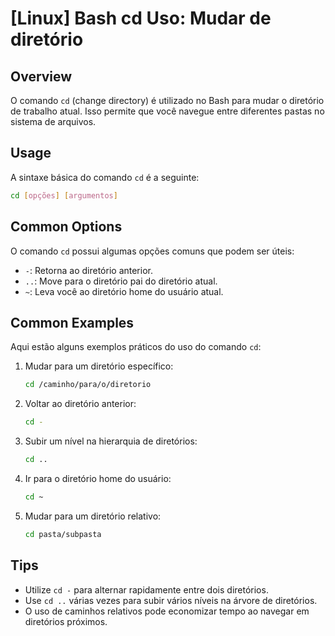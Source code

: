 # [Linux] Bash cd Uso: Mudar de diretório

## Overview
O comando `cd` (change directory) é utilizado no Bash para mudar o diretório de trabalho atual. Isso permite que você navegue entre diferentes pastas no sistema de arquivos.

## Usage
A sintaxe básica do comando `cd` é a seguinte:

```bash
cd [opções] [argumentos]
```

## Common Options
O comando `cd` possui algumas opções comuns que podem ser úteis:

- `-`: Retorna ao diretório anterior.
- `..`: Move para o diretório pai do diretório atual.
- `~`: Leva você ao diretório home do usuário atual.

## Common Examples
Aqui estão alguns exemplos práticos do uso do comando `cd`:

1. Mudar para um diretório específico:
   ```bash
   cd /caminho/para/o/diretorio
   ```

2. Voltar ao diretório anterior:
   ```bash
   cd -
   ```

3. Subir um nível na hierarquia de diretórios:
   ```bash
   cd ..
   ```

4. Ir para o diretório home do usuário:
   ```bash
   cd ~
   ```

5. Mudar para um diretório relativo:
   ```bash
   cd pasta/subpasta
   ```

## Tips
- Utilize `cd -` para alternar rapidamente entre dois diretórios.
- Use `cd ..` várias vezes para subir vários níveis na árvore de diretórios.
- O uso de caminhos relativos pode economizar tempo ao navegar em diretórios próximos.